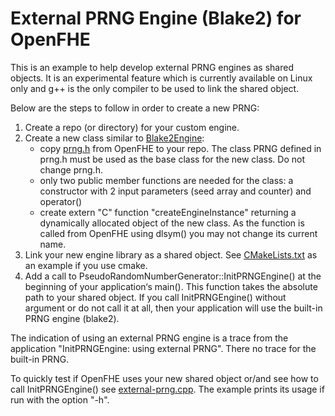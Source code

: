 External PRNG Engine (Blake2) for OpenFHE
=====================================

This is an example to help develop external PRNG engines as shared objects. It is an experimental feature which is currently available on Linux only and g++ is the only compiler to be used to link the shared object.

Below are the steps to follow in order to create a new PRNG:
1. Create a repo (or directory) for your custom engine.
2. Create a new class similar to [Blake2Engine](https://github.com/openfheorg/openfhe-prng-blake2/blob/main/src/include/blake2engine.h):
    * copy [prng.h](https://github.com/openfheorg/openfhe-development/blob/main/src/core/include/utils/prng/prng.h) from OpenFHE to your repo. The class PRNG defined in prng.h must be used as the base class for the new class. Do not change prng.h.
    * only two public member functions are needed for the class: a constructor with 2 input parameters (seed array and counter) and operator()
    * create extern "C" function "createEngineInstance" returning a dynamically allocated object of the new class. As the function is called from OpenFHE using dlsym() you may not change its current name.
3. Link your new engine library as a shared object. See [CMakeLists.txt](https://github.com/openfheorg/openfhe-prng-blake2/blob/main/CMakeLists.txt) as an example if you use cmake.
4. Add a call to PseudoRandomNumberGenerator::InitPRNGEngine() at the beginning of your application‘s main(). This function takes the absolute path to your shared object. If you call InitPRNGEngine() without argument or do not call it at all, then your application will use the built-in PRNG engine (blake2).

The indication of using an external PRNG engine is a trace from the application "InitPRNGEngine: using external PRNG". There no trace for the built-in PRNG. 

To quickly test if OpenFHE uses your new shared object or/and see how to call InitPRNGEngine() see [external-prng.cpp](https://github.com/openfheorg/openfhe-development/blob/main/src/core/examples/external-prng.cpp). The example prints its usage if run with the option "-h".